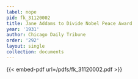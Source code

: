 ```yaml
---
label: nope
pid: fk_31120002
title: Jane Addams to Divide Nobel Peace Award
year: '1931'
author: Chicago Daily Tribune
order: '292'
layout: single
collection: documents
---
```



{{< embed-pdf url=/pdfs/fk_31120002.pdf >}}